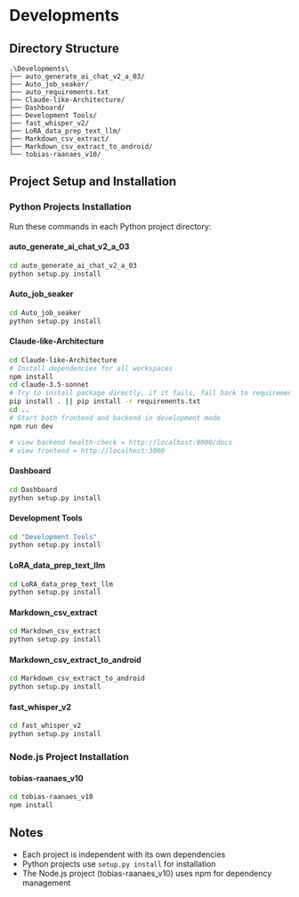 # Developments

## Directory Structure
```
.\Developments\
├── auto_generate_ai_chat_v2_a_03/
├── Auto_job_seaker/
├── auto_requirements.txt
├── Claude-like-Architecture/
├── Dashboard/
├── Development Tools/
├── fast_whisper_v2/
├── LoRA_data_prep_text_llm/
├── Markdown_csv_extract/
├── Markdown_csv_extract_to_android/
└── tobias-raanaes_v10/
```

## Project Setup and Installation

### Python Projects Installation
Run these commands in each Python project directory:

#### auto_generate_ai_chat_v2_a_03
```bash
cd auto_generate_ai_chat_v2_a_03
python setup.py install
```

#### Auto_job_seaker
```bash
cd Auto_job_seaker
python setup.py install
```

#### Claude-like-Architecture
```bash
cd Claude-like-Architecture
# Install dependencies for all workspaces
npm install
cd claude-3.5-sonnet
# Try to install package directly, if it fails, fall back to requirements.txt
pip install . || pip install -r requirements.txt
cd ..
# Start both frontend and backend in development mode
npm run dev

# view backend health-check = http://localhost:8000/docs
# view frontend = http://localhost:3000
```

#### Dashboard
```bash
cd Dashboard
python setup.py install
```

#### Development Tools
```bash
cd "Development Tools"
python setup.py install
```

#### LoRA_data_prep_text_llm
```bash
cd LoRA_data_prep_text_llm
python setup.py install
```

#### Markdown_csv_extract
```bash
cd Markdown_csv_extract
python setup.py install
```

#### Markdown_csv_extract_to_android
```bash
cd Markdown_csv_extract_to_android
python setup.py install
```

#### fast_whisper_v2
```bash
cd fast_whisper_v2
python setup.py install
```

### Node.js Project Installation

#### tobias-raanaes_v10
```bash
cd tobias-raanaes_v10
npm install
```

## Notes
- Each project is independent with its own dependencies
- Python projects use `setup.py install` for installation
- The Node.js project (tobias-raanaes_v10) uses npm for dependency management
